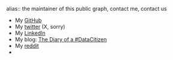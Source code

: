 alias:: the maintainer of this public graph, contact me, contact us

- My [GitHub](https://github.com/sindoc)
- My [twitter](https://twitter.com/sindoc) (X, sorry)
- My [LinkedIn](https://www.linkedin.com/in/sinaheshmati/)
- My blog: [The Diary of a #DataCitizen](https://lutino.substack.com/)
- My [reddit](https://www.reddit.com/user/sindoc42/)
-